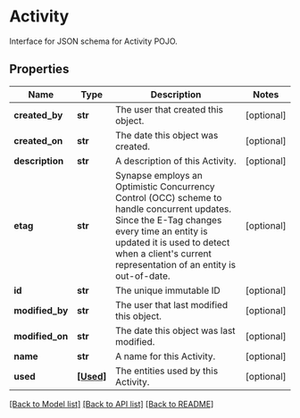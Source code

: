 # Activity

Interface for JSON schema for Activity POJO.
## Properties
Name | Type | Description | Notes
------------ | ------------- | ------------- | -------------
**created_by** | **str** | The user that created this object. | [optional] 
**created_on** | **str** | The date this object was created. | [optional] 
**description** | **str** | A description of this Activity. | [optional] 
**etag** | **str** | Synapse employs an Optimistic Concurrency Control (OCC) scheme to handle concurrent updates. Since the E-Tag changes every time an entity is updated it is used to detect when a client&#39;s current representation of an entity is out-of-date.  | [optional] 
**id** | **str** | The unique immutable ID | [optional] 
**modified_by** | **str** | The user that last modified this object. | [optional] 
**modified_on** | **str** | The date this object was last modified. | [optional] 
**name** | **str** | A name for this Activity. | [optional] 
**used** | [**[Used]**](Used.md) | The entities used by this Activity. | [optional] 

[[Back to Model list]](../README.md#documentation-for-models) [[Back to API list]](../README.md#documentation-for-api-endpoints) [[Back to README]](../README.md)


